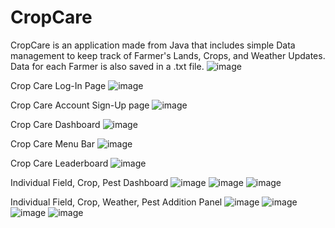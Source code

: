 # CropCare
CropCare is an application made from Java that includes simple Data management to keep track of Farmer's Lands, Crops, and Weather Updates.
Data for each Farmer is also saved in a .txt file.
![image](https://github.com/dAjiee/CropCare/assets/109501895/9ba318c0-5b50-4965-8d83-e84eac1ba585)

Crop Care Log-In Page
![image](https://github.com/dAjiee/CropCare/assets/109501895/70fad026-dec3-4ef1-8881-f79bd42f169d)

Crop Care Account Sign-Up page
![image](https://github.com/dAjiee/CropCare/assets/109501895/076b6254-a70a-45c3-9f2f-21bbe9188502)

Crop Care Dashboard
![image](https://github.com/dAjiee/CropCare/assets/109501895/89f68b8c-1d30-4669-951b-23ffc7f1a45b)

Crop Care Menu Bar
![image](https://github.com/dAjiee/CropCare/assets/109501895/ad579dc1-d608-48c8-9e19-84ec95eee96e)

Crop Care Leaderboard
![image](https://github.com/dAjiee/CropCare/assets/109501895/455f7f49-7579-433f-a8a9-135df1d44051)

Individual Field, Crop, Pest Dashboard
![image](https://github.com/dAjiee/CropCare/assets/109501895/c314519b-5d15-4136-9388-0e399adc1d90)
![image](https://github.com/dAjiee/CropCare/assets/109501895/35848efb-4a1f-453e-af33-21948e9f2364)
![image](https://github.com/dAjiee/CropCare/assets/109501895/ff383095-44c4-4085-9e1a-fd26fc0c63e5)


Individual Field, Crop, Weather, Pest Addition Panel
![image](https://github.com/dAjiee/CropCare/assets/109501895/18cfcc6d-fa2b-474c-83a8-6bb4e3977474)
![image](https://github.com/dAjiee/CropCare/assets/109501895/d7463a12-41bf-4974-9e5d-48794c6045f4)
![image](https://github.com/dAjiee/CropCare/assets/109501895/f9041a7b-839b-4615-bda1-5f1d85c1717f)
![image](https://github.com/dAjiee/CropCare/assets/109501895/496ab4bb-22c0-4090-b4d4-be5438a0344f)
